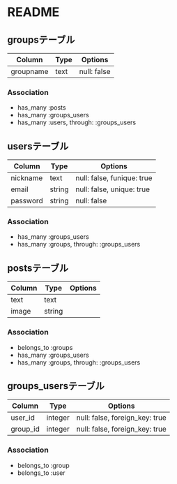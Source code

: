 # README
## groupsテーブル
|Column|Type|Options|
|------|----|-------|
|groupname|text|null: false|

### Association
- has_many :posts
- has_many :groups_users
- has_many :users, through: :groups_users

## usersテーブル
|Column|Type|Options|
|------|----|-------|
|nickname|text|null: false, funique: true|
|email|string|null: false, unique: true|
|password|string|null: false|

### Association
- has_many :groups_users
- has_many :groups, through: :groups_users

## postsテーブル
|Column|Type|Options|
|------|----|-------|
|text|text||
|image|string||

### Association
- belongs_to :groups
- has_many :groups_users
- has_many :groups, through: :groups_users

## groups_usersテーブル
|Column|Type|Options|
|------|----|-------|
|user_id|integer|null: false, foreign_key: true|
|group_id|integer|null: false, foreign_key: true|

### Association
- belongs_to :group
- belongs_to :user